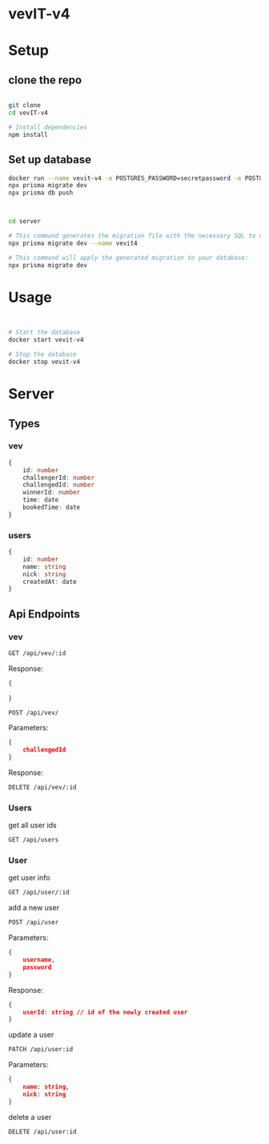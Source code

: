 # vevIT-v4


# Setup

## clone the repo

```sh

git clone 
cd vevIT-v4

# Install dependencies
npm install
```

## Set up database

```sh
docker run --name vevit-v4 -e POSTGRES_PASSWORD=secretpassword -e POSTGRES_USER=myuser -e POSTGRES_DB=mydb -p 5432:5432 -d postgres
npx prisma migrate dev
npx prisma db push



```

```sh

cd server

# This command generates the migration file with the necessary SQL to create the tables in your PostgreSQL database.
npx prisma migrate dev --name vevit4

# This command will apply the generated migration to your database:
npx prisma migrate dev
```

# Usage 
```sh


# Start the database
docker start vevit-v4

# Stop the database
docker stop vevit-v4


```


# Server

## Types

### vev
```typescript
{
    id: number
    challengerId: number
    challengedId: number
    winnerId: number
    time: date
    bookedTime: date
}
```

### users
```typescript
{
    id: number
    name: string
    nick: string
    createdAt: date
}
```


### 

## Api Endpoints

### vev

```bash
GET /api/vev/:id
```

Response:
```json
{
    
}
```

```bash
POST /api/vev/
```

Parameters:
```json
{
    challengedId
}
```


Response:


```bash
DELETE /api/vev/:id
```

### Users 

get all user ids
```bash
GET /api/users
```

### User

get user info
```bash
GET /api/user/:id
```

add a new user
```bash
POST /api/user
```

Parameters:
```json
{
    username,
    password
}
```

Response:
```json
{
    userId: string // id of the newly created user
}
```




update a user
```bash
PATCH /api/user:id
```

Parameters:
```json
{
    name: string,
    nick: string
}
```



delete a user
```bash
DELETE /api/user:id
```

